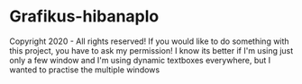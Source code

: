 # Grafikus-hibanaplo
Copyright 2020 - All rights reserved! If you would like to do something with this project, you have to ask my permission! I know its better if I'm using just only a few window and I'm using dynamic textboxes everywhere, but I wanted to practise the multiple windows
